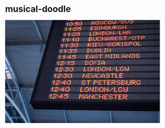 # musical-doodle

![test img](https://raw.githubusercontent.com/bartekmo/musical-doodle/a08834247d0bf534188af4b16974f8bc6b04bc64/img.png)
